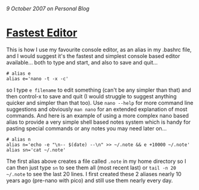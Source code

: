 ###### 9 October 2007 on Personal Blog

# [Fastest Editor]

This is how I use my favourite console editor, as an alias in my
.bashrc file, and I would suggest it's the fastest and simplest console
based editor available... both to type and start, and also to save and
quit...

    # alias e
    alias e='nano -t -x -c'

so I type `e filename` to edit something (can't be any simpler than
that) and then control-x to save and quit (I would struggle to suggest
anything quicker and simpler than that too). Use `nano --help` for more
command line suggestions and obviously `man nano` for an extended
explanation of most commands. And here is an example of using a more
complex nano based alias to provide a very simple shell based notes system
which is handy for pasting special commands or any notes you may need later
on...

    # alias n
    alias n='echo -e "\n-- $(date) --\n" >> ~/.note && e +10000 ~/.note'
    alias sn='cat ~/.note'

The first alias above creates a file called `.note` in my home
directory so I can then just type `sn` to see them all (most recent
last) or `tail -n 20 ~/.note` to see the last 20 lines. I first
created these 2 aliases nearly 10 years ago (pre-nano with pico) and still
use them nearly every day.

[Fastest Editor]: /1
